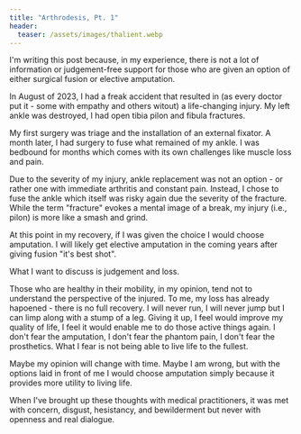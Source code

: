 ```yaml
---
title: "Arthrodesis, Pt. 1"
header:
  teaser: /assets/images/thalient.webp
---
```


I'm writing this post because, in my experience, there is not a lot of information or judgement-free support for those who are given an option of either surgical fusion or elective amputation.

In August of 2023, I had a freak accident that resulted in (as every doctor put it - some with empathy and others witout) a life-changing injury. My left ankle was destroyed, I had open tibia pilon and fibula fractures.

My first surgery was triage and the installation of an external fixator. A month later, I had surgery to fuse what remained of my ankle. I was bedbound for months which comes with its own challenges like muscle loss and pain.

Due to the severity of my injury, ankle replacement was not an option - or rather one with immediate arthritis and constant pain. Instead, I chose to fuse the ankle which itself was risky again due the severity of the fracture. While the term "fracture" evokes a mental image of a break, my injury (i.e., pilon) is more like a smash and grind.

At this point in my recovery, if I was given the choice I would choose amputation. I will likely get elective amputation in the coming years after giving fusion "it's best shot".

What I want to discuss is judgement and loss. 

Those who are healthy in their mobility, in my opinion, tend not to understand the perspective of the injured. To me, my loss has already hapoened - there is no full recovery. I will never run, I will never jump but I can limp along with a stump of a leg. Giving it up, I feel would improve my quality of life, I feel it would enable me to do those active things again. I don't fear the amputation, I don't fear the phantom pain, I don't fear the prosthetics. What I fear is not being able to live life to the fullest.

Maybe my opinion will change with time. Maybe I am wrong, but with the options laid in front of me I would choose amputation simply because it provides more utility to living life.

When I've brought up these thoughts with medical practitioners, it was met with concern, disgust, hesistancy, and bewilderment but never with openness and real dialogue. 